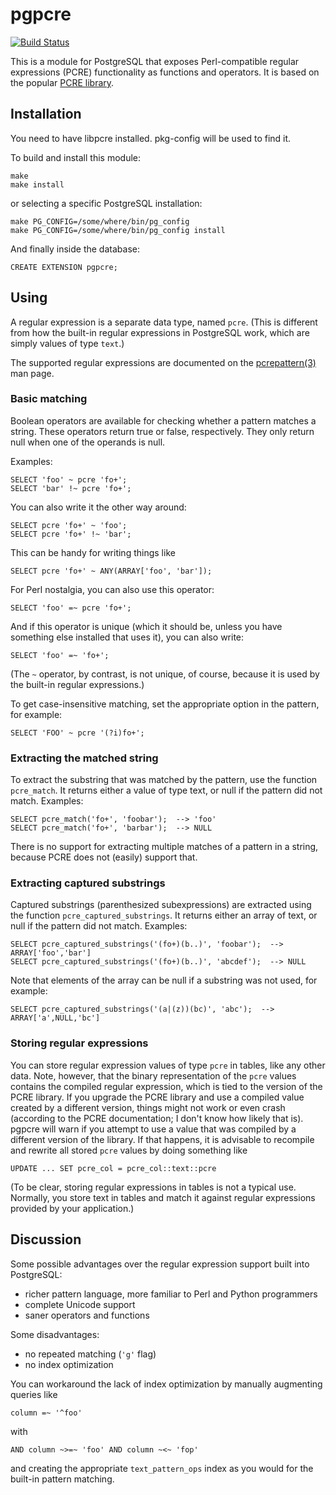 # pgpcre

[![Build Status](https://secure.travis-ci.org/petere/pgpcre.png)](http://travis-ci.org/petere/pgpcre)

This is a module for PostgreSQL that exposes Perl-compatible regular expressions (PCRE) functionality as functions and operators.  It is based on the popular [PCRE library](http://www.pcre.org/).

## Installation

You need to have libpcre installed.  pkg-config will be used to find it.

To build and install this module:

    make
    make install

or selecting a specific PostgreSQL installation:

    make PG_CONFIG=/some/where/bin/pg_config
    make PG_CONFIG=/some/where/bin/pg_config install

And finally inside the database:

    CREATE EXTENSION pgpcre;

## Using

A regular expression is a separate data type, named `pcre`.  (This is different from how the built-in regular expressions in PostgreSQL work, which are simply values of type `text`.)

The supported regular expressions are documented on the [pcrepattern(3)](http://linux.die.net/man/3/pcrepattern) man page.

### Basic matching

Boolean operators are available for checking whether a pattern matches a string.  These operators return true or false, respectively.  They only return null when one of the operands is null.

Examples:

    SELECT 'foo' ~ pcre 'fo+';
    SELECT 'bar' !~ pcre 'fo+';

You can also write it the other way around:

    SELECT pcre 'fo+' ~ 'foo';
    SELECT pcre 'fo+' !~ 'bar';

This can be handy for writing things like

    SELECT pcre 'fo+' ~ ANY(ARRAY['foo', 'bar']);

For Perl nostalgia, you can also use this operator:

    SELECT 'foo' =~ pcre 'fo+';

And if this operator is unique (which it should be, unless you have
something else installed that uses it), you can also write:

    SELECT 'foo' =~ 'fo+';

(The `~` operator, by contrast, is not unique, of course, because it is used by the built-in regular expressions.)

To get case-insensitive matching, set the appropriate option in the pattern, for example:

    SELECT 'FOO' ~ pcre '(?i)fo+';

### Extracting the matched string

To extract the substring that was matched by the pattern, use the
function `pcre_match`.  It returns either a value of type text, or
null if the pattern did not match.  Examples:

    SELECT pcre_match('fo+', 'foobar');  --> 'foo'
    SELECT pcre_match('fo+', 'barbar');  --> NULL

There is no support for extracting multiple matches of a pattern in a
string, because PCRE does not (easily) support that.

### Extracting captured substrings

Captured substrings (parenthesized subexpressions) are extracted using
the function `pcre_captured_substrings`.  It returns either an array
of text, or null if the pattern did not match.  Examples:

    SELECT pcre_captured_substrings('(fo+)(b..)', 'foobar');  --> ARRAY['foo','bar']
    SELECT pcre_captured_substrings('(fo+)(b..)', 'abcdef');  --> NULL

Note that elements of the array can be null if a substring was not used, for example:

    SELECT pcre_captured_substrings('(a|(z))(bc)', 'abc');  --> ARRAY['a',NULL,'bc']

### Storing regular expressions

You can store regular expression values of type `pcre` in tables, like
any other data.  Note, however, that the binary representation of the
`pcre` values contains the compiled regular expression, which is tied
to the version of the PCRE library.  If you upgrade the PCRE library
and use a compiled value created by a different version, things might
not work or even crash (according to the PCRE documentation; I don't
know how likely that is).  pgpcre will warn if you attempt to use a
value that was compiled by a different version of the library.  If
that happens, it is advisable to recompile and rewrite all stored
`pcre` values by doing something like

    UPDATE ... SET pcre_col = pcre_col::text::pcre

(To be clear, storing regular expressions in tables is not a typical
use.  Normally, you store text in tables and match it against regular
expressions provided by your application.)

## Discussion

Some possible advantages over the regular expression support built into PostgreSQL:

- richer pattern language, more familiar to Perl and Python programmers
- complete Unicode support
- saner operators and functions

Some disadvantages:

- no repeated matching (`'g'` flag)
- no index optimization

You can workaround the lack of index optimization by manually augmenting queries like

    column =~ '^foo'

with

    AND column ~>=~ 'foo' AND column ~<~ 'fop'

and creating the appropriate `text_pattern_ops` index as you would for the built-in pattern matching.

